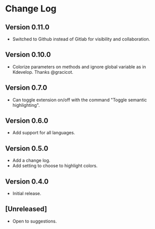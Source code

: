 # Change Log

## Version 0.11.0

* Switched to Github instead of Gitlab for visibility and collaboration.

## Version 0.10.0

* Colorize parameters on methods and ignore global variable as in Kdevelop.
  Thanks @gracicot.


## Version 0.7.0

* Can toggle extension on/off with the command "Toggle semantic highlighting".

## Version 0.6.0

* Add support for all languages.

## Version 0.5.0

* Add a change log.
* Add setting to choose to highlight colors.

## Version 0.4.0

* Initial release.

## [Unreleased]

- Open to suggestions.